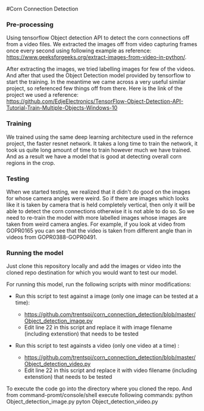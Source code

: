 
#Corn Connection Detection


### Pre-processing
Using tensorflow Object detection API to detect the corn connections off from a video files.
We extracted the images off from video capturing frames once every second using following
example as reference: https://www.geeksforgeeks.org/extract-images-from-video-in-python/.

After extracting the images, we tried labelling images for few of the videos. And after that used
the Object Detection model provided by tensorflow to start the training. In the meantime we came across
a very useful similar project, so referenced few things off from there. Here is the link of the project
we used a reference: 
https://github.com/EdjeElectronics/TensorFlow-Object-Detection-API-Tutorial-Train-Multiple-Objects-Windows-10

### Training
We trained using the same deep learning architecture used in the refernce project, the faster resnet network.
It takes a long time to train the network, it took us quite long amount of time to train however much we have trained.
And as a result we have a model that is good at detecting overall corn regions in the crop.


### Testing
When we started testing, we realized that it didn't do good on the images for whose camera angles were weird. So if there
are images which looks like it is taken by camera that is held completely vertical, then only it will be able to detect
the corn connections otherwise it is not able to do so. So we need to re-train the model with more labelled images whose
images are taken from weird camera angles. For example, if you look at video from GOPR0165 you can see that the video is
taken from different angle than in videos from GOPR0388-GOPR0491.


### Running the model
Just clone this repository locally and add the images or video into the cloned repo destination for which you would want
to test our model.


For running this model, run the following scripts with minor modifications:
* Run this script to test against a image (only one image can be tested at a time):
    * https://github.com/trentspi/corn_connection_detection/blob/master/Object_detection_image.py
    * Edit line 22 in this script and replace it with image filename (including extenstion) that needs to be tested


* Run this script to test againsts a video (only one video at a time) :
    * https://github.com/trentspi/corn_connection_detection/blob/master/Object_detection_video.py
    * Edit line 22 in this script and replace it with video filename (including extenstion) that needs to be tested


To execute the code go into the directory where you cloned the repo. And from command-promt/console/shell execute following
commands:
python Object_detection_image.py
pyton Object_detection_video.py